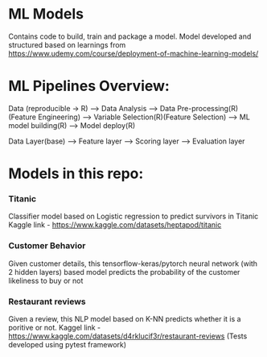 # ML Models
Contains code to build, train and package a model.
Model developed and structured based on learnings from https://www.udemy.com/course/deployment-of-machine-learning-models/

# ML Pipelines Overview:

Data (reproducible -> R) --> Data Analysis --> Data Pre-processing(R) (Feature Engineering) --> Variable Selection(R)(Feature Selection) --> ML model building(R) --> Model deploy(R)

Data Layer(base) --> Feature layer --> Scoring layer --> Evaluation layer 


# Models in this repo:

### Titanic
Classifier model based on Logistic regression to predict survivors in Titanic
Kaggle link - https://www.kaggle.com/datasets/heptapod/titanic

### Customer Behavior
Given customer details, this tensorflow-keras/pytorch neural network (with 2 hidden layers) based model predicts the probability of the customer likeliness to buy or not

### Restaurant reviews
Given a review, this NLP model based on K-NN predicts whether it is a poritive or not.
Kaggel link - https://www.kaggle.com/datasets/d4rklucif3r/restaurant-reviews
(Tests developed using pytest framework)
